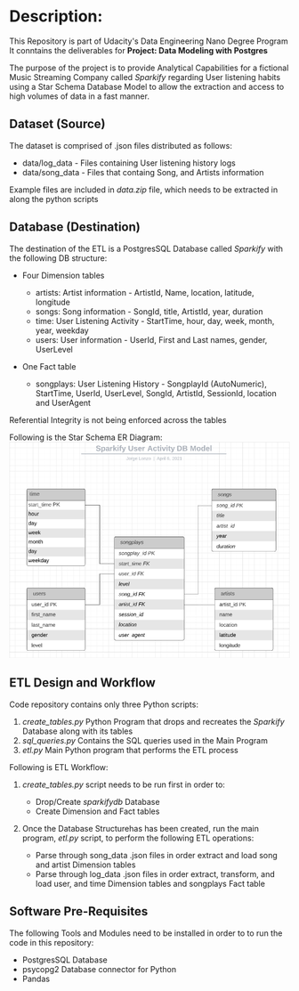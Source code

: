 # Description:
This Repository is part of Udacity's Data Engineering Nano Degree Program
It conntains the deliverables for **Project: Data Modeling with Postgres**

The purpose of the project is to provide Analytical Capabilities for a fictional Music Streaming Company called _Sparkify_
regarding User listening habits using a Star Schema Database Model to allow the extraction and access to high volumes of data 
in a fast manner.


## Dataset (Source)
The dataset is comprised of .json files distributed as follows:
* data/log_data - Files containing User listening history logs
* data/song_data - Files that containg Song, and Artists information

Example files are included in _data.zip_ file, which needs to be extracted in along the python scripts


## Database (Destination)
The destination of the ETL is a PostgresSQL Database called _Sparkify_ with the following DB structure:
* Four Dimension tables
    * artists: Artist information - ArtistId, Name, location, latitude, longitude 
    * songs:   Song information - SongId, title, ArtistId, year, duration
    * time:    User Listening Activity - StartTime, hour, day, week, month, year, weekday
    * users:   User information - UserId, First and Last names, gender, UserLevel

 * One Fact table
   * songplays: User Listening History - SongplayId (AutoNumeric), StartTime, UserId, UserLevel, SongId, ArtistId, SessionId, location and UserAgent

Referential Integrity is not being enforced across the tables

Following is the Star Schema ER Diagram:
![ER Diagram](img/ERModel.png)


## ETL Design and Workflow
Code repository contains only three Python scripts:
1. _create_tables.py_ Python Program that drops and recreates the _Sparkify_ Database along with its tables
2. _sql_queries.py_ Contains the SQL queries used in the Main Program
3. _etl.py_ Main Python program that performs the ETL process

Following is ETL Workflow:
1. _create_tables.py_ script needs to be run first in order to:
    * Drop/Create _sparkifydb_ Database
    * Create Dimension and Fact tables

2. Once the Database Structurehas has been created, run the main program, _etl.py_ script, to perform the following ETL operations:
    * Parse through song_data .json files in order extract and load song and artist Dimension tables
    * Parse through log_data .json files in order extract, transform, and load user, and time Dimension tables and songplays Fact table


## Software Pre-Requisites
The following Tools and Modules need to be installed in order to to run the code in this repository:
* PostgresSQL Database
* psycopg2 Database connector for Python
* Pandas